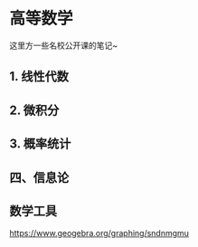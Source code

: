 # 高等数学
这里方一些名校公开课的笔记~

## 1. 线性代数
## 2. 微积分
## 3. 概率统计




## 四、信息论


## 数学工具
https://www.geogebra.org/graphing/sndnmgmu
